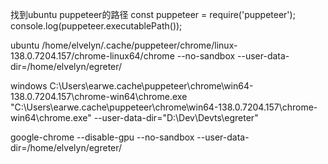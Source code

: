 找到ubuntu puppeteer的路径
const puppeteer = require('puppeteer');
console.log(puppeteer.executablePath());

ubuntu
/home/elvelyn/.cache/puppeteer/chrome/linux-138.0.7204.157/chrome-linux64/chrome --no-sandbox --user-data-dir=/home/elvelyn/egreter/

windows
C:\Users\earwe\.cache\puppeteer\chrome\win64-138.0.7204.157\chrome-win64\chrome.exe
"C:\Users\earwe\.cache\puppeteer\chrome\win64-138.0.7204.157\chrome-win64\chrome.exe"  --user-data-dir="D:\Dev\Devts\egreter"


google-chrome --disable-gpu --no-sandbox --user-data-dir=/home/elvelyn/egreter/
